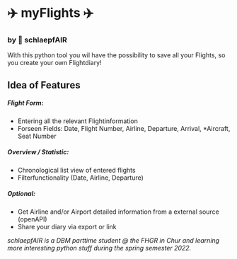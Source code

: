 # ✈️ myFlights ✈️
### by 🐣 schlaepfAIR
With this python tool you wil have the possibility to save all your Flights, so you create your own Flightdiary! 

## Idea of Features

##### Flight Form:
- Entering all the relevant Flightinformation
- Forseen Fields: Date, Flight Number, Airline, Departure, Arrival, *Aircraft, Seat Number

##### Overview / Statistic:
- Chronological list view of entered flights
- Filterfunctionality (Date, Airline, Departure)

##### *Optional*:
- Get Airline and/or Airport detailed information from a external source (openAPI)
- Share your diary via export or link


*schlaepfAIR is a DBM parttime student @ the FHGR in Chur and learning more interesting python stuff during the spring semester 2022.*

